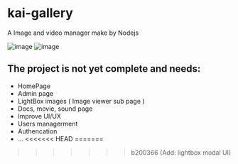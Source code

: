# kai-gallery
A Image and video manager make by Nodejs

![image](https://github.com/linoxolus/kai-gallery/assets/141021414/c52c41e0-d9c2-46b0-9cdf-8421c2678c11)
![image](https://github.com/linoxolus/kai-gallery/assets/141021414/9cee63b6-bcd2-495b-9269-044946baed29)



## The project is not yet complete and needs:
- HomePage
- Admin page
- LightBox images ( Image viewer sub page )
- Docs, movie, sound page
- Improve UI/UX
- Users managerment
- Authencation
- ...
<<<<<<< HEAD
=======

>>>>>>> b200366 (Add: lightbox modal UI)

